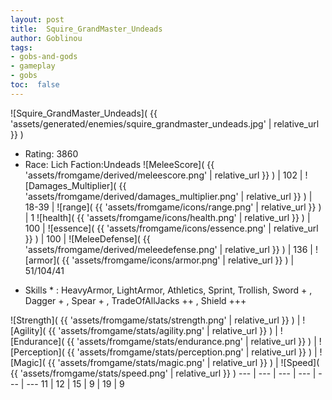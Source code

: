 ```yaml
---
layout: post
title:  Squire_GrandMaster_Undeads
author: Goblinou
tags:
- gobs-and-gods
- gameplay
- gobs
toc:  false
---
```


![Squire_GrandMaster_Undeads]( {{ 'assets/generated/enemies/squire_grandmaster_undeads.jpg' | relative_url }} )
- Rating: 3860
- Race: Lich  Faction:Undeads
![MeleeScore]( {{ 'assets/fromgame/derived/meleescore.png' | relative_url }} ) | 102 | ![Damages_Multiplier]( {{ 'assets/fromgame/derived/damages_multiplier.png' | relative_url }} ) | 18-39 | ![range]( {{ 'assets/fromgame/icons/range.png' | relative_url }} ) | 1
![health]( {{ 'assets/fromgame/icons/health.png' | relative_url }} ) | 100 | ![essence]( {{ 'assets/fromgame/icons/essence.png' | relative_url }} ) | 100 | ![MeleeDefense]( {{ 'assets/fromgame/derived/meleedefense.png' | relative_url }} ) | 136 | ![armor]( {{ 'assets/fromgame/icons/armor.png' | relative_url }} ) | 51/104/41
* Skills * : HeavyArmor, LightArmor, Athletics, Sprint, Trollish, Sword + , Dagger + , Spear + , TradeOfAllJacks ++ , Shield +++ 

![Strength]( {{ 'assets/fromgame/stats/strength.png' | relative_url }} ) | ![Agility]( {{ 'assets/fromgame/stats/agility.png' | relative_url }} ) | ![Endurance]( {{ 'assets/fromgame/stats/endurance.png' | relative_url }} ) | ![Perception]( {{ 'assets/fromgame/stats/perception.png' | relative_url }} ) | ![Magic]( {{ 'assets/fromgame/stats/magic.png' | relative_url }} ) | ![Speed]( {{ 'assets/fromgame/stats/speed.png' | relative_url }} )
--- | --- | --- | --- | --- | ---
11 | 12 | 15 | 9 | 19 | 9
